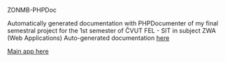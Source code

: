 ZONMB-PHPDoc

Automatically generated documentation with PHPDocumenter of my final semestral project for the 1st semester of ČVUT FEL - SIT in subject ZWA (Web Applications) Auto-generated documentation [here](https://neddy3z.github.io/ZONMB-PHPDoc/)

[Main app here](https://github.com/NeDDy3z/ZONMB)
